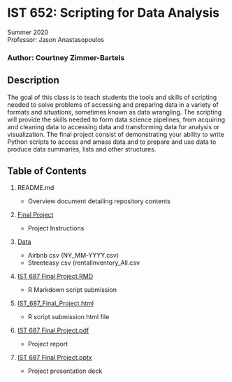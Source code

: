 # IST 652: Scripting for Data Analysis

Summer 2020 <br>
Professor: Jason Anastasopoulos

### Author: Courtney Zimmer-Bartels

## Description
The goal of this class is to teach students the tools and skills of scripting needed to solve
problems of accessing and preparing data in a variety of formats and situations, sometimes
known as data wrangling. The scripting will provide the skills needed to form data science
pipelines, from acquiring and cleaning data to accessing data and transforming data for analysis
or visualization. The final project consist of demonstrating your ability to write Python scripts to access and amass data and to prepare and use data to produce data summaries, lists and other structures. 

## Table of Contents
1. README.md
    - Overview document detailing repository contents
    
2. [Final Project](https://github.com/czimmerb/Masters_Portfolio/tree/main/IST687_AppliedDataScience/Data)
    - Project Instructions
    
3. [Data](https://github.com/czimmerb/Masters_Portfolio/tree/main/IST687_AppliedDataScience/Project_Updates)
    - Airbnb csv (NY_MM-YYYY.csv)
    - Streeteasy csv (rentalInventory_All.csv
    
4. [IST 687 Final Project.RMD](https://github.com/czimmerb/Masters_Portfolio/blob/main/IST687_AppliedDataScience/IST%20687%20Final%20Project.Rmd)
    - R Markdown script submission
    
5. [IST_687_Final_Project.html](https://github.com/czimmerb/Masters_Portfolio/blob/main/IST687_AppliedDataScience/IST_687_Final_Project.html)
    - R script submission html file
    
6. [IST 687 Final Project.pdf](https://github.com/czimmerb/Masters_Portfolio/blob/main/IST687_AppliedDataScience/IST%20687%20Final%20Project.pdf)
    - Project report
    
7. [IST 687 Final Project.pptx](https://github.com/czimmerb/Masters_Portfolio/blob/main/IST687_AppliedDataScience/IST%20687%20Final%20Project.pptx)
    - Project presentation deck
